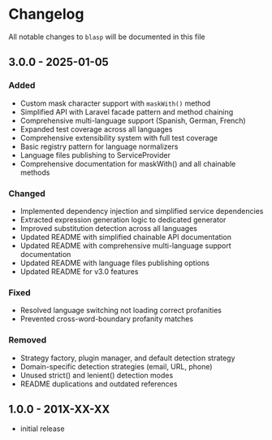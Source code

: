 # Changelog

All notable changes to `blasp` will be documented in this file

## 3.0.0 - 2025-01-05

### Added
- Custom mask character support with `maskWith()` method
- Simplified API with Laravel facade pattern and method chaining
- Comprehensive multi-language support (Spanish, German, French)
- Expanded test coverage across all languages
- Comprehensive extensibility system with full test coverage
- Basic registry pattern for language normalizers
- Language files publishing to ServiceProvider
- Comprehensive documentation for maskWith() and all chainable methods

### Changed
- Implemented dependency injection and simplified service dependencies
- Extracted expression generation logic to dedicated generator
- Improved substitution detection across all languages
- Updated README with simplified chainable API documentation
- Updated README with comprehensive multi-language support documentation
- Updated README with language files publishing options
- Updated README for v3.0 features

### Fixed
- Resolved language switching not loading correct profanities
- Prevented cross-word-boundary profanity matches

### Removed
- Strategy factory, plugin manager, and default detection strategy
- Domain-specific detection strategies (email, URL, phone)
- Unused strict() and lenient() detection modes
- README duplications and outdated references

## 1.0.0 - 201X-XX-XX

- initial release
